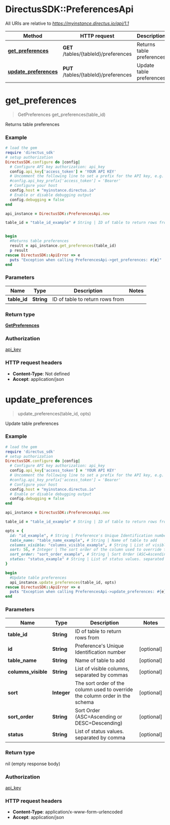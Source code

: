 # DirectusSDK::PreferencesApi

All URIs are relative to *https://myinstance.directus.io/api/1.1*

Method | HTTP request | Description
------------- | ------------- | -------------
[**get_preferences**](PreferencesApi.md#get_preferences) | **GET** /tables/{tableId}/preferences | Returns table preferences
[**update_preferences**](PreferencesApi.md#update_preferences) | **PUT** /tables/{tableId}/preferences | Update table preferences


# **get_preferences**
> GetPreferences get_preferences(table_id)

Returns table preferences

### Example
```ruby
# load the gem
require 'directus_sdk'
# setup authorization
DirectusSDK.configure do |config|
  # Configure API key authorization: api_key
  config.api_key['access_token'] = 'YOUR API KEY'
  # Uncomment the following line to set a prefix for the API key, e.g. 'Bearer' (defaults to nil)
  #config.api_key_prefix['access_token'] = 'Bearer'
  # Configure your host
  config.host = "myinstance.directus.io"
  # Enable or disable debugging output
  config.debugging = false
end

api_instance = DirectusSDK::PreferencesApi.new

table_id = "table_id_example" # String | ID of table to return rows from


begin
  #Returns table preferences
  result = api_instance.get_preferences(table_id)
  p result
rescue DirectusSDK::ApiError => e
  puts "Exception when calling PreferencesApi->get_preferences: #{e}"
end
```

### Parameters

Name | Type | Description  | Notes
------------- | ------------- | ------------- | -------------
 **table_id** | **String**| ID of table to return rows from | 

### Return type

[**GetPreferences**](GetPreferences.md)

### Authorization

[api_key](../README.md#api_key)

### HTTP request headers

 - **Content-Type**: Not defined
 - **Accept**: application/json



# **update_preferences**
> update_preferences(table_id, opts)

Update table preferences

### Example
```ruby
# load the gem
require 'directus_sdk'
# setup authorization
DirectusSDK.configure do |config|
  # Configure API key authorization: api_key
  config.api_key['access_token'] = 'YOUR API KEY'
  # Uncomment the following line to set a prefix for the API key, e.g. 'Bearer' (defaults to nil)
  #config.api_key_prefix['access_token'] = 'Bearer'
  # Configure your host
  config.host = "myinstance.directus.io"
  # Enable or disable debugging output
  config.debugging = false
end

api_instance = DirectusSDK::PreferencesApi.new

table_id = "table_id_example" # String | ID of table to return rows from

opts = { 
  id: "id_example", # String | Preference's Unique Identification number
  table_name: "table_name_example", # String | Name of table to add
  columns_visible: "columns_visible_example", # String | List of visible columns, separated by commas
  sort: 56, # Integer | The sort order of the column used to override the column order in the schema
  sort_order: "sort_order_example", # String | Sort Order (ASC=Ascending or DESC=Descending)
  status: "status_example" # String | List of status values. separated by comma
}

begin
  #Update table preferences
  api_instance.update_preferences(table_id, opts)
rescue DirectusSDK::ApiError => e
  puts "Exception when calling PreferencesApi->update_preferences: #{e}"
end
```

### Parameters

Name | Type | Description  | Notes
------------- | ------------- | ------------- | -------------
 **table_id** | **String**| ID of table to return rows from | 
 **id** | **String**| Preference&#39;s Unique Identification number | [optional] 
 **table_name** | **String**| Name of table to add | [optional] 
 **columns_visible** | **String**| List of visible columns, separated by commas | [optional] 
 **sort** | **Integer**| The sort order of the column used to override the column order in the schema | [optional] 
 **sort_order** | **String**| Sort Order (ASC&#x3D;Ascending or DESC&#x3D;Descending) | [optional] 
 **status** | **String**| List of status values. separated by comma | [optional] 

### Return type

nil (empty response body)

### Authorization

[api_key](../README.md#api_key)

### HTTP request headers

 - **Content-Type**: application/x-www-form-urlencoded
 - **Accept**: application/json



